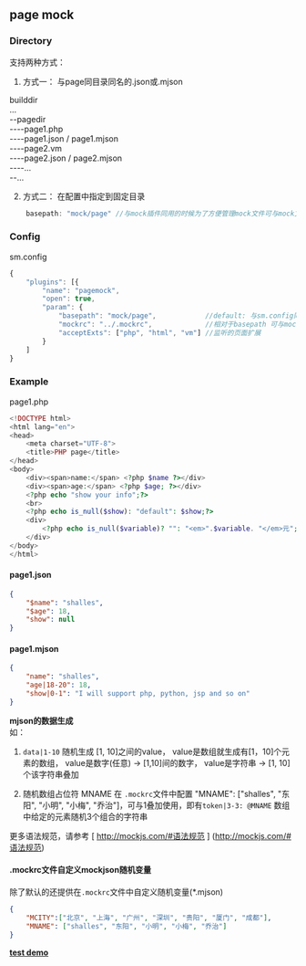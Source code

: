 ## page mock

### Directory

支持两种方式：<br>
1. 方式一： 与page同目录同名的.json或.mjson

builddir <br>
... <br>
--pagedir <br>
----page1.php <br>
----page1.json / page1.mjson <br>
----page2.vm <br>
----page2.json / page2.mjson <br>
----... <br>
--... <br>

2. 方式二： 在配置中指定到固定目录

```js
    basepath: "mock/page" //与mock插件同用的时候为了方便管理mock文件可与mock文件共用文件夹
```

### Config

sm.config

```js
{
    "plugins": [{
        "name": "pagemock",
        "open": true,
        "param": {
            "basepath": "mock/page",            //default: 与sm.config同级目录 可用绝对路径
            "mockrc": "../.mockrc",             //相对于basepath 可与mock同用.mockrc文件 可用绝对路径
            "acceptExts": ["php", "html", "vm"] //监听的页面扩展
        }
    ]
}
```


### Example

page1.php

```php
<!DOCTYPE html>
<html lang="en">
<head>
    <meta charset="UTF-8">
    <title>PHP page</title>
</head>
<body>
    <div><span>name:</span> <?php $name ?></div>
    <div><span>age:</span> <?php $age; ?></div>
    <?php echo "show your info";?>
    <br>
    <?php echo is_null($show): "default": $show;?>
    <div>
        <?php echo is_null($variable)? "": "<em>".$variable. "</em>元"; ?>
    </div>
</body>
</html>
```

#### page1.json

```json
{
    "$name": "shalles",
    "$age": 18,
    "show": null
}
```

#### page1.mjson

```json
{
    "name": "shalles",
    "age|18-20": 18,
    "show|0-1": "I will support php, python, jsp and so on"
}
```

**mjson的数据生成**<br>
如：<br>

1. `data|1-10` 随机生成 [1, 10]之间的value， value是数组就生成有[1，10]个元素的数组， value是数字(任意) -> [1,10]间的数字， value是字符串 -> [1, 10]个该字符串叠加<br>

2. 随机数组占位符 MNAME 在 `.mockrc`文件中配置 "MNAME": ["shalles", "东阳", "小明", "小梅", "乔治"]，可与1叠加使用，即有`token|3-3: @MNAME` 数组中给定的元素随机3个组合的字符串<br>

更多语法规范，请参考 [ http://mockjs.com/#语法规范 ] (http://mockjs.com/#语法规范)

#### .mockrc文件自定义mockjson随机变量

除了默认的还提供在`.mockrc`文件中自定义随机变量(*.mjson)

```json
{
    "MCITY":["北京", "上海", "广州", "深圳", "贵阳", "厦门", "成都"],
    "MNAME": ["shalles", "东阳", "小明", "小梅", "乔治"]
}
```

**[test demo](https://github.com/shalles/servermock/tree/master/test)**
